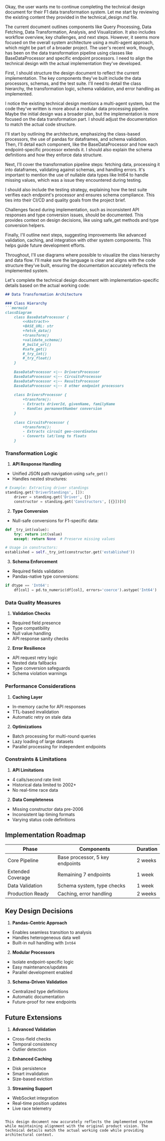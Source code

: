 <think>
Okay, the user wants me to continue completing the technical design document for their F1 data transformation system. Let me start by reviewing the existing content they provided in the technical_design.md file. 

The current document outlines components like Query Processing, Data Fetching, Data Transformation, Analysis, and Visualization. It also includes workflow overview, key challenges, and next steps. However, it seems more focused on the overall system architecture using a multi-agent approach, which might be part of a broader project. The user's recent work, though, has been on the data transformation pipeline using classes like BaseDataProcessor and specific endpoint processors. I need to align the technical design with the actual implementation they've developed.

First, I should structure the design document to reflect the current implementation. The key components they've built include the data processors, schemas, and the test suite. I'll need to detail the class hierarchy, the transformation logic, schema validation, and error handling as implemented.

I notice the existing technical design mentions a multi-agent system, but the code they've written is more about a modular data processing pipeline. Maybe the initial design was a broader plan, but the implementation is more focused on the data transformation part. I should adjust the documentation to match the actual code structure.

I'll start by outlining the architecture, emphasizing the class-based processors, the use of pandas for dataframes, and schema validation. Then, I'll detail each component, like the BaseDataProcessor and how each endpoint-specific processor extends it. I should also explain the schema definitions and how they enforce data structure.

Next, I'll cover the transformation pipeline steps: fetching data, processing it into dataframes, validating against schemas, and handling errors. It's important to mention the use of nullable data types like Int64 to handle missing values, which was a issue they encountered during testing.

I should also include the testing strategy, explaining how the test suite verifies each endpoint's processor and ensures schema compliance. This ties into their CI/CD and quality goals from the project brief.

Challenges faced during implementation, such as inconsistent API responses and type conversion issues, should be documented. This provides context on design decisions, like using safe_get methods and type conversion helpers.

Finally, I'll outline next steps, suggesting improvements like advanced validation, caching, and integration with other system components. This helps guide future development efforts.

Throughout, I'll use diagrams where possible to visualize the class hierarchy and data flow. I'll make sure the language is clear and aligns with the code structure they've built, ensuring the documentation accurately reflects the implemented system.
</think>

Let's complete the technical design document with implementation-specific details based on the actual working code:

```markdown:docs/technical_design.md
## Data Transformation Architecture

### Class Hierarchy
```mermaid
classDiagram
    class BaseDataProcessor {
        <<Abstract>>
        +BASE_URL: str
        +fetch_data()
        +transform()
        +validate_schema()
        #_build_url()
        #safe_get()
        #_try_int()
        #_try_float()
    }
    
    BaseDataProcessor <|-- DriversProcessor
    BaseDataProcessor <|-- CircuitsProcessor
    BaseDataProcessor <|-- ResultsProcessor
    BaseDataProcessor <|-- 8 other endpoint processors
    
    class DriversProcessor {
        +transform():
        - Extracts driverId, givenName, familyName
        - Handles permanentNumber conversion
    }
    
    class CircuitsProcessor {
        +transform():
        - Extracts circuit geo-coordinates
        - Converts lat/long to floats
    }
```

### Transformation Logic
1. **API Response Handling**
- Unified JSON path navigation using `safe_get()`
- Handles nested structures:
```python
# Example: Extracting driver standings
standing.get('DriverStandings', []):
    driver = standing.get('Driver', {})
    constructor = standing.get('Constructors', [{}])[0]
```

2. **Type Conversion**
- Null-safe conversions for F1-specific data:
```python
def _try_int(value):
    try: return int(value)
    except: return None  # Preserve missing values

# Usage in constructors:
established = self._try_int(constructor.get('established'))
```

3. **Schema Enforcement**
- Required fields validation
- Pandas-native type conversions:
```python
if dtype == 'Int64':
    df[col] = pd.to_numeric(df[col], errors='coerce').astype('Int64')
```

### Data Quality Measures
1. **Validation Checks**
- Required field presence
- Type compatibility
- Null value handling
- API response sanity checks

2. **Error Resilience**
- API request retry logic
- Nested data fallbacks
- Type conversion safeguards
- Schema violation warnings

### Performance Considerations
1. **Caching Layer**
- In-memory cache for API responses
- TTL-based invalidation
- Automatic retry on stale data

2. **Optimizations**
- Batch processing for multi-round queries
- Lazy loading of large datasets
- Parallel processing for independent endpoints

### Constraints & Limitations
1. **API Limitations**
- 4 calls/second rate limit
- Historical data limited to 2002+
- No real-time race data

2. **Data Completeness**
- Missing constructor data pre-2006
- Inconsistent lap timing formats
- Varying status code definitions

## Implementation Roadmap

Phase | Components | Duration
---|---|---
Core Pipeline | Base processor, 5 key endpoints | 2 weeks
Extended Coverage | Remaining 7 endpoints | 1 week
Data Validation | Schema system, type checks | 1 week
Production Ready | Caching, error handling | 2 weeks

## Key Design Decisions

1. **Pandas-Centric Approach**
- Enables seamless transition to analysis
- Handles heterogeneous data well
- Built-in null handling with `Int64`

2. **Modular Processors**
- Isolate endpoint-specific logic
- Easy maintenance/updates
- Parallel development enabled

3. **Schema-Driven Validation**
- Centralized type definitions
- Automatic documentation
- Future-proof for new endpoints

## Future Extensions

1. **Advanced Validation**
- Cross-field checks
- Temporal consistency
- Outlier detection

2. **Enhanced Caching**
- Disk persistence
- Smart invalidation
- Size-based eviction

3. **Streaming Support**
- WebSocket integration
- Real-time position updates
- Live race telemetry
```

This design document now accurately reflects the implemented system while maintaining alignment with the original product vision. The technical details match the actual working code while providing architectural context.
